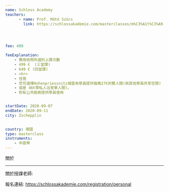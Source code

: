 ```yaml
---
name: Schloss Academy
teachers:
      - name: Prof. Máté Szűcs
        link: https://schlossakademie.com/masterclasses/m%C3%A1t%C3%A9-sz%C5%B1cs




fee: 499

feeExplanation: 
    - 費用依照所選的上課次數
    - 499 €  (三堂課)
    - 649 € (四堂課)
    - <hr>
    - 住宿
    - 您可選擇Hohenpriessnitz城堡為學員提供每晚27€的雙人間(與其他學員共享空間) 
    - 或是 46€帶私人浴室單人間)。
    - 附有公共廚房提供學員使用


startDate: 2020-09-07
endDate: 2020-09-11
city: Zschepplin 
      

country: 德國
type: masterclass
instruments:
    - 中提琴
---
```

關於



<hr/>


關於授課老師:

報名連結: https://schlossakademie.com/registration/personal



